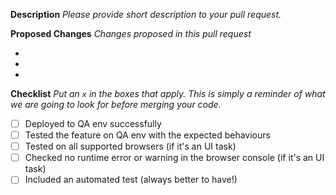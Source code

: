 **Description**
_Please provide short description to your pull request._

**Proposed Changes**
_Changes proposed in this pull request_

*
*
*

**Checklist**
_Put an `x` in the boxes that apply. This is simply a reminder of what we are going to look for before merging your code._

- [ ] Deployed to QA env successfully
- [ ] Tested the feature on QA env with the expected behaviours
- [ ] Tested on all supported browsers (if it's an UI task)
- [ ] Checked no runtime error or warning in the browser console (if it's an UI task)
- [ ] Included an automated test (always better to have!)
